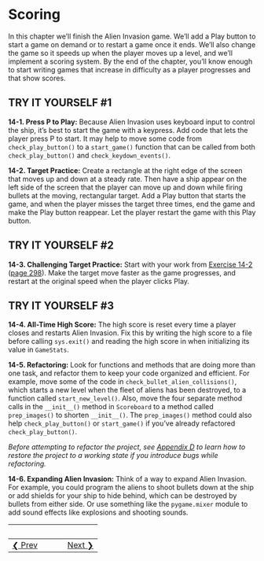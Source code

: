 # Scoring 
In this chapter we’ll finish the Alien Invasion game. We’ll add a Play button to start a game on demand or to restart a game once it ends. We’ll also change the game so it speeds up when the player moves up a level, and we’ll implement a scoring system. By the end of the chapter, you’ll know enough to start writing games that increase in difficulty as a player progresses and that show scores.

TRY IT YOURSELF \#1
-------------------

<span id="ch14exe1"></span>**14-1. Press P to Play:** Because Alien Invasion uses keyboard input to control the ship, it’s best to start the game with a keypress. Add code that lets the player press P to start. It may help to move some code from `check_play_button()` to a `start_game()` function that can be called from both `check_play_button()` and `check_keydown_events()`.

<span id="ch14exe2"></span>**14-2. Target Practice:** Create a rectangle at the right edge of the screen that moves up and down at a steady rate.
Then have a ship appear on the left side of the screen that the player can move up and down while firing bullets at the moving, rectangular target. Add a Play button that starts the game, and when the player misses the target three times, end the game and make the Play button reappear. Let the player restart the game with this Play button.

TRY IT YOURSELF \#2
-------------------

<span id="ch14exe3"></span>**14-3. Challenging Target Practice:** Start with your work from [Exercise 14-2](#ch14exe2) ([page 298](#page_298)).
Make the target move faster as the game progresses, and restart at the original speed when the player clicks Play.

<span id="page_317"></span>

TRY IT YOURSELF \#3
-------------------

<span id="ch14exe4"></span>**14-4. All-Time High Score:** The high score is reset every time a player closes and restarts Alien Invasion. Fix this by writing the high score to a file before calling `sys.exit()` and reading the high score in when initializing its value in `GameStats`.

<span id="ch14exe5"></span>**14-5. Refactoring:** Look for functions and methods that are doing more than one task, and refactor them to keep your code organized and efficient. For example, move some of the code in `check_bullet_alien_collisions()`, which starts a new level when the fleet of aliens has been destroyed, to a function called `start_new_level()`. Also, move the four separate method calls in the `__init__()` method in `Scoreboard` to a method called `prep_images()`
to shorten `__init__()`. The `prep_images()` method could also help `check_play_button()` or `start_game()` if you’ve already refactored `check_play_button()`.

<div class="note" markdown="1">



*Before attempting to refactor the project, see [Appendix D](app04.html#app04) to learn how to restore the project to a working state if you introduce bugs while refactoring.*

</div>

<span id="ch14exe6"></span>**14-6. Expanding Alien Invasion:** Think of a way to expand Alien Invasion. For example, you could program the aliens to shoot bullets down at the ship or add shields for your ship to hide behind, which can be destroyed by bullets from either side. Or use something like the `pygame.mixer` module to add sound effects like explosions and shooting sounds.


&nbsp; | &nbsp; | &nbsp; | &nbsp;
----|----|----|----
[&#10094; Prev](../../../pcc-chapter-13)| &nbsp; | &nbsp; | &nbsp;[Next &#10095;](../../../pcc-chapter-15)
